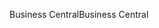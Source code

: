 <span data-ttu-id="93a74-101">Business Central</span><span class="sxs-lookup"><span data-stu-id="93a74-101">Business Central</span></span>
